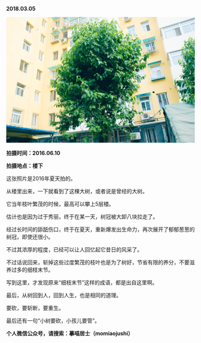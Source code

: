 
          
            
**2018.03.05**



![](img/51001-bcbeafac5f59210b.jpg)




**拍摄时间：2016.06.10**

**拍摄地点：楼下**

这张照片是2016年夏天拍的。

从楼里出来，一下就看到了这棵大树，或者说是曾经的大树。

它当年枝叶繁茂的时候，最高可以攀上5层楼。

估计也是因为过于秀丽，终于在某一天，树冠被大卸八块拉走了。

经过长时间的舔舐伤口，终于在夏天，重新爆发出生命力，再次展开了郁郁葱葱的树冠，即使还很小。

不过其浓厚的程度，已经可以让人回忆起它昔日的风采了。

不过话说回来，斩掉这些过度繁茂的枝叶也是为了树好，节省有限的养分，不要滋养过多的细枝末节。

写到这里，才发现原来“细枝末节”这样的成语，都是出自这里啊。

最后，从树回到人，回到人生，也是相同的道理。

要砍，要斩断，要重生。

最后还有一句“小树要砍，小孩儿要管”。


**个人微信公众号，请搜索：摹喵居士（momiaojushi）**

          
        